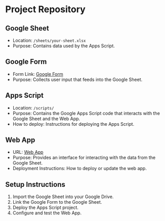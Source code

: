 # Project Repository

## Google Sheet
- Location: `/sheets/your-sheet.xlsx`
- Purpose: Contains data used by the Apps Script.

## Google Form
- Form Link: [Google Form](https://docs.google.com/forms/d/1oih6n4dyGvgiZbzHWDtI0hel6gOflwfn4PpunLUh_aU/edit)
- Purpose: Collects user input that feeds into the Google Sheet.

## Apps Script
- Location: `/scripts/`
- Purpose: Contains the Google Apps Script code that interacts with the Google Sheet and the Web App.
- How to deploy: Instructions for deploying the Apps Script.

## Web App
- URL: [Web App](https://script.google.com/macros/s/AKfycbwyQ1OnTqWTaK0NAFQDU1cFihW_WX-vNhmjlE6KCJ4j29pPxUuJnUvbGSRudkSeOyEslg/exec)
- Purpose: Provides an interface for interacting with the data from the Google Sheet.
- Deployment Instructions: How to deploy or update the web app.

## Setup Instructions
1. Import the Google Sheet into your Google Drive.
2. Link the Google Form to the Google Sheet.
3. Deploy the Apps Script project.
4. Configure and test the Web App.
